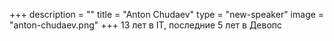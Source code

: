 +++
description = ""
title = "Anton Chudaev"
type = "new-speaker"
image = "anton-chudaev.png"
+++
13 лет в IT, последние 5 лет в Девопс